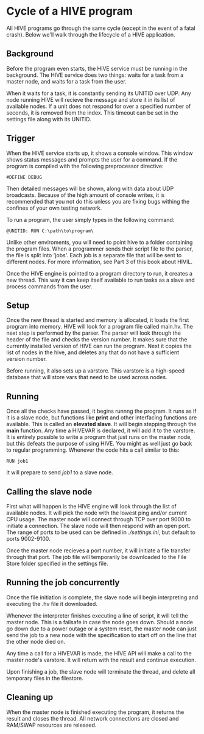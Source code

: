 # Cycle of a HIVE program
All HIVE programs go through the same cycle (except in the event of a fatal crash). Below we'll walk through the lifecycle of a HIVE application.
## Background
Before the program even starts, the HIVE service must be running in the background. The HIVE service does two things: waits for a task from a master node, and waits for a task from the user.

When it waits for a task, it is constantly sending its UNITID over UDP. Any node running HIVE will recieve the message and store it in its list of available nodes. If a unit does not respond for over a specified number of seconds, it is removed from the index. This timeout can be set in the settings file along with its UNITID.

## Trigger

When the HIVE service starts up, it shows a console window. This window shows status messages and prompts the user for a command. If the program is compiled with the following preprocessor directive:

    #DEFINE DEBUG
    
Then detailed messages will be shown, along with data about UDP broadcasts. Because of the high amount of console writes, it is recommended that you not do this unless you are fixing bugs withing the confines of your own testing network.

To run a program, the user simply types in the following command:

    @UNITID: RUN C:\path\to\program\
    
Unlike other enviroments, you will need to point hive to a folder containing the program files. When a programmer sends their script file to the parser, the file is split into 'jobs'. Each job is a separate file that will be sent to different nodes. For more information, see Part 3 of this book about HIVIL.

Once the HIVE engine is pointed to a program directory to run, it creates a new thread. This way it can keep itself available to run tasks as a slave and process commands from the user.

## Setup

Once the new thread is started and memory is allocated, it loads the first program into memory. HIVE will look for a program file called main.hv. The next step is performed by the parser. The parser will look through the header of the file and checks the version number. It makes sure that the currently installed version of HIVE can run the program. Next it copies the list of nodes in the hive, and deletes any that do not have a sufficient version number.

Before running, it also sets up a varstore. This varstore is a high-speed database that will store vars that need to be used across nodes.

## Running

Once all the checks have passed, it begins runnng the program. It runs as if it is a slave node, but functions like **print** and other interfacing functions are available. This is called an **elevated slave**. It will begin stepping through the **main** function. Any time a HIVEVAR is declared, it will add it to the varstore. It is entirely possible to write a program that just runs on the master node, but this defeats the purpose of using HIVE. You might as well just go back to regular programming. Whenever the code hits a call similar to this:

    RUN job1
    
It will prepare to send *job1* to a slave node.

## Calling the slave node

First what will happen is the HIVE engine will look through the list of available nodes. It will pick the node with the lowest ping and/or current CPU usage. The master node will connect through TCP over port 9000 to initiate a connection. The slave node will then respond with an open port. The range of ports to be used can be defined in *./settings.ini*, but default to ports 9002-9100.

Once the master node recieves a port number, it will initiate a file transfer through that port. The job file will temporarily be downloaded to the File Store folder specified in the settings file.

## Running the job concurrently

Once the file initiation is complete, the slave node will begin interpreting and executing the .hv file it downloaded.

Whenever the interpreter finishes executing a line of script, it will tell the master node. This is a failsafe in case the node goes down. Should a node go down due to a power outage or a system reset, the master node can just send the job to a new node with the specification to start off on the line that the other node died on.

Any time a call for a HIVEVAR is made, the HIVE API will make a call to the master node's varstore. It will return with the result and continue execution.

Upon finishing a job, the slave node will terminate the thread, and delete all temporary files in the filestore.

## Cleaning up

When the master node is finished executing the program, it returns the result and closes the thread. All network connections are closed and RAM/SWAP resources are released.